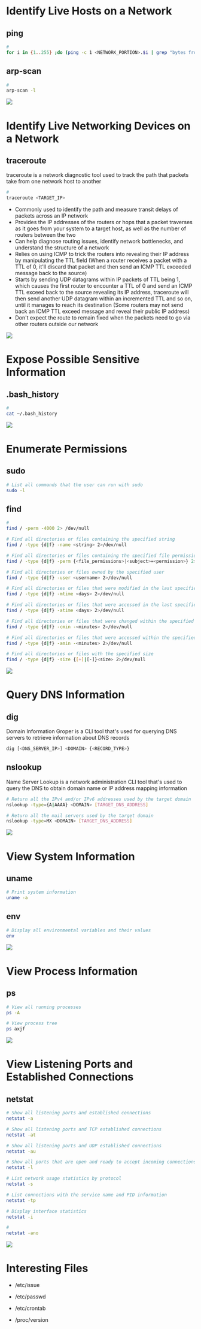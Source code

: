 # Identify Live Hosts on a Network

## ping

```Bash
#
for i in {1..255} ;do (ping -c 1 <NETWORK_PORTION>.$i | grep "bytes from"|cut -d ' ' -f4|tr -d ':' &);done
```

## arp-scan

```Bash
#
arp-scan -l
```

![](https://github.com/JonmarCorpuz/SecondBrain/blob/main/Assets/Whitespace.png)

# Identify Live Networking Devices on a Network

## traceroute

traceroute is a network diagnostic tool used to track the path that packets take from one network host to another

```Bash
#
traceroute <TARGET_IP>
```

* Commonly used to identify the path and measure transit delays of packets across an IP network
* Provides the IP addresses of the routers or hops that a packet traverses as it goes from your system to a target host, as well as the number of routers between the two
* Can help diagnose routing issues, identify network bottlenecks, and understand the structure of a network
* Relies on using ICMP to trick the routers into revealing their IP address by manipulating the TTL field (When a router receives a packet with a TTL of 0, it'll discard that packet and then send an ICMP TTL exceeded message back to the source)
* Starts by sending UDP datagrams within IP packets of TTL being 1, which causes the first router to encounter a TTL of 0 and send an ICMP TTL exceed back to the source revealing its IP address, traceroute will then send another UDP datagram within an incremented TTL and so on, until it manages to reach its destination (Some routers may not send back an ICMP TTL exceed message and reveal their public IP address)
* Don't expect the route to remain fixed when the packets need to go via other routers outside our network

![](https://github.com/JonmarCorpuz/SecondBrain/blob/main/Assets/Whitespace.png)

# Expose Possible Sensitive Information

## .bash_history

```Bash
#
cat ~/.bash_history
```

![](https://github.com/JonmarCorpuz/SecondBrain/blob/main/Assets/Whitespace.png)

# Enumerate Permissions

## sudo

```Bash
# List all commands that the user can run with sudo
sudo -l
```

## find

```Bash
# 
find / -perm -4000 2> /dev/null
```

```Bash
# Find all directories or files containing the specified string
find / -type {d|f} -name <string> 2>/dev/null
```

```Bash
# Find all directories or files containing the specified file permissions
find / -type {d|f} -perm {<file_permissions>|<subject>=<permission>} 2>/dev/null
```

```Bash
# Find all directories or files owned by the specified user
find / -type {d|f} -user <username> 2>/dev/null
```

```Bash
# Find all directories or files that were modified in the last specified time period
find / -type {d|f} -mtime <days> 2>/dev/null
```

```Bash
# Find all directories or files that were accessed in the last specified days
find / -type {d|f} -atime <days> 2>/dev/null
```

```Bash
# Find all directories or files that were changed within the specified time
find / -type {d|f} -cmin -<minutes> 2>/dev/null
```

```Bash
# Find all directories or files that were accessed within the specified time
find / -type {d|f} -amin -<minutes> 2>/dev/null
```

```Bash
# Find all directories or files with the specified size
find / -type {d|f} -size {[+]|[-]}<size> 2>/dev/null
```


![](https://github.com/JonmarCorpuz/SecondBrain/blob/main/Assets/Whitespace.png)

# Query DNS Information

## dig

Domain Information Groper is a CLI tool that's used for querying DNS servers to retrieve information about DNS records

```Bash
dig [<DNS_SERVER_IP>] <DOMAIN> {<RECORD_TYPE>}
```

## nslookup

Name Server Lookup is a network administration CLI tool that's used to query the DNS to obtain domain name or IP address mapping information

```Bash
# Return all the IPv4 and/or IPv6 addresses used by the target domain
nslookup -type={A|AAAA} <DOMAIN> [TARGET_DNS_ADDRESS]
```

```Bash
# Return all the mail servers used by the target domain
nslookup -type=MX <DOMAIN> [TARGET_DNS_ADDRESS]
```

![](https://github.com/JonmarCorpuz/SecondBrain/blob/main/Assets/Whitespace.png)

# View System Information

## uname

```Bash
# Print system information
uname -a
```

## env

```Bash
# Display all environmental variables and their values
env
```

![](https://github.com/JonmarCorpuz/SecondBrain/blob/main/Assets/Whitespace.png)

# View Process Information

## ps

```Bash
# View all running processes
ps -A
```

```Bash
# View process tree
ps axjf
```

![](https://github.com/JonmarCorpuz/SecondBrain/blob/main/Assets/Whitespace.png)

# View Listening Ports and Established Connections

## netstat

```Bash
# Show all listening ports and established connections
netstat -a
```

```Bash
# Show all listening ports and TCP established connections
netstat -at
```

```Bash
# Show all listening ports and UDP established connections
netstat -au
```

```Bash
# Show all ports that are open and ready to accept incoming connections (Listening mode)
netstat -l
```

```Bash
# List network usage statistics by protocol
netstat -s
```

```Bash
# List connections with the service name and PID information
netstat -tp
```

```Bash
# Display interface statistics
netstat -i
```

```Bash
#
netstat -ano
```

![](https://github.com/JonmarCorpuz/SecondBrain/blob/main/Assets/Whitespace.png)

# Interesting Files

* /etc/issue
* /etc/passwd
* /etc/crontab

* /proc/version
